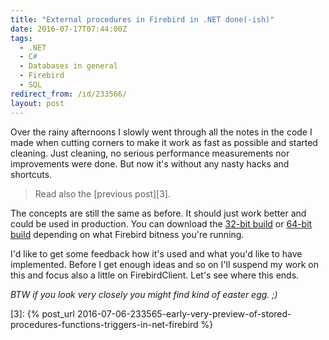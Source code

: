 ```yaml
---
title: "External procedures in Firebird in .NET done(-ish)"
date: 2016-07-17T07:44:00Z
tags:
  - .NET
  - C#
  - Databases in general
  - Firebird
  - SQL
redirect_from: /id/233566/
layout: post
---
```

Over the rainy afternoons I slowly went through all the notes in the code I made when cutting corners to make it work as fast as possible and started cleaning. Just cleaning, no serious performance measurements nor improvements were done. But now it's without any nasty hacks and shortcuts.

<!-- excerpt -->

> Read also the [previous post][3].

The concepts are still the same as before. It should just work better and could be used in production. You can download the [32-bit build][1] or [64-bit build][2] depending on what Firebird bitness you're running.

I'd like to get some feedback how it's used and what you'd like to have implemented. Before I get enough ideas and so on I'll suspend my work on this and focus also a little on FirebirdClient. Let's see where this ends.

_BTW if you look very closely you might find kind of easter egg. ;)_   

[1]: /i/233566/FbNetExternalEngine32.7z
[2]: /i/233566/FbNetExternalEngine64.7z
[3]: {% post_url 2016-07-06-233565-early-very-preview-of-stored-procedures-functions-triggers-in-net-firebird %}